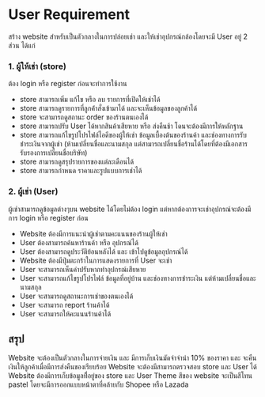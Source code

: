 # User Requirement 

สร้าง website สำหรับเป็นตัวกลางในการปล่อยเช่า และให้เช่าอุปกรณ์กล้องโดยจะมี User อยู่ 2 ส่วน
ได้แก่

### 1. ผู้ให้เช่า (store)

ต้อง login หรือ register ก่อนจะทำการใช้งาน

 + store สามารถเพิ่ม แก้ไข หรือ ลบ รายการที่เปิดให้เช่าได้
 + store สามารถดูรายการที่ลูกค้่าสั่งเข้ามาได้ และจะเห็นข้อมูลของลูกค้าได้
 + store จะสามารถดูสถานะ order ของร้านตนเองได้
 + store สามารถปรับ User ได้หากสินค้าเสียหาย หรือ ส่งคืนช้า โดนจะต้องมีการให้หลักฐาน
 + store สามารถแก้ไขรูปโปรไฟล์ไอดีของผู้ให้เช่า ข้อมูลเบื้องต้นของร้านค้า และช่องทางการรับชำระเงินจากผู้เช่า (ห้ามเปลี่ยนชื่อและนามสกุล แต่สามารถเปลี่ยนชื่อร้านได้โดยที่ต้องมีเอกสารรับรองการเปลี่ยนชื่อบริษัท)
 + store สามารถดูสรุปรายการของแต่ละเดือนได้
 + store สามารถกำหนด ราคาและรูปแบบการเช่าได้


### 2. ผู้เช่า (User)

ผู้เช่าสามารถดูข้อมูลต่างๆบน website ได้โดยไม่ต้อง login แต่หากต้องการจะเช่าอุปกรณ์จะต้องมีการ login หรือ register ก่อน

 + Website ต้องมีการแนะนำผู้เช่าตามคะแนนของร้านผู้ให้เช่า
 + User ต้องสามารถค้นหาร้านค้า หรือ อุปกรณ์ได้
 + User ต้องสามารถดูประวัติย้อนหลังได้ และ เข้าไปดูข้อมูลอุปกรณ์ได้
 + Website ต้องมีปุ่มตะกร้าในการแสดงรายการที่ User จะเช่า
 + User จะสามารถเห็นค่าปรับหากทำอุปกรณ์เสียหาย
 + User จะสามารถแก้ไขรูปโปรไฟล์ ข้อมูลที่อยู่บ้าน และช่องทางการชำระเงิน แต่ห้ามเปลี่ยนชื่อและนามสกุล
 + User จะสามารถดูสถานะการเช่าของตนเองได้
 + User จะสามารถ report ร้านค้าได้
 + User จะสามารถให้คะแนนร้านค้าได้

## สรุป

Website จะต้องเป็นตัวกลางในการจ่ายเงิน และ มีการเก็บเงินมัดจำจำนำ 10% ของราคา และ จะคืนเงินให้ลูกค้าเมื่อมีการส่งคืนของเรียบร้อย
Website จะต้องมีสามารถตรวจสอบ store และ User ได้
Website ต้องมีการเก็บข้อมูลที่ิอยู่ของ store และ User
Theme สีของ website จะเป็นสีโทน pastel โดยจะมีการออกแบบหน้าตาที่คล้ายกับ Shopee หรือ Lazada


